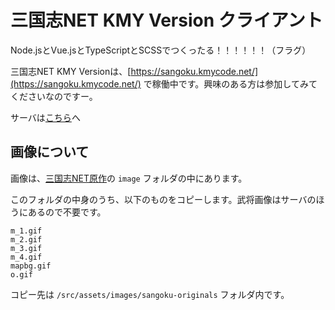 # 三国志NET KMY Version クライアント
Node.jsとVue.jsとTypeScriptとSCSSでつくったる！！！！！！（フラグ）

三国志NET KMY Versionは、[https://sangoku.kmycode.net/](https://sangoku.kmycode.net/) で稼働中です。興味のある方は参加してみてくださいなのですー。

サーバは[こちら](https://github.com/kmycode/sangokukmy)へ

## 画像について
画像は、[三国志NET原作](https://github.com/runtBlue/sangokushi-NET.original)の `image` フォルダの中にあります。

このフォルダの中身のうち、以下のものをコピーします。武将画像はサーバのほうにあるので不要です。

~~~
m_1.gif
m_2.gif
m_3.gif
m_4.gif
mapbg.gif
o.gif
~~~

コピー先は `/src/assets/images/sangoku-originals` フォルダ内です。
